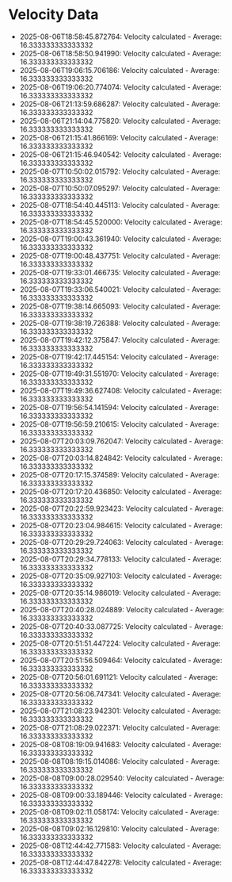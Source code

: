 # Velocity Data

- 2025-08-06T18:58:45.872764: Velocity calculated - Average: 16.333333333333332
- 2025-08-06T18:58:50.941990: Velocity calculated - Average: 16.333333333333332
- 2025-08-06T19:06:15.706186: Velocity calculated - Average: 16.333333333333332
- 2025-08-06T19:06:20.774074: Velocity calculated - Average: 16.333333333333332
- 2025-08-06T21:13:59.686287: Velocity calculated - Average: 16.333333333333332
- 2025-08-06T21:14:04.775820: Velocity calculated - Average: 16.333333333333332
- 2025-08-06T21:15:41.866169: Velocity calculated - Average: 16.333333333333332
- 2025-08-06T21:15:46.940542: Velocity calculated - Average: 16.333333333333332
- 2025-08-07T10:50:02.015792: Velocity calculated - Average: 16.333333333333332
- 2025-08-07T10:50:07.095297: Velocity calculated - Average: 16.333333333333332
- 2025-08-07T18:54:40.445113: Velocity calculated - Average: 16.333333333333332
- 2025-08-07T18:54:45.520000: Velocity calculated - Average: 16.333333333333332
- 2025-08-07T19:00:43.361940: Velocity calculated - Average: 16.333333333333332
- 2025-08-07T19:00:48.437751: Velocity calculated - Average: 16.333333333333332
- 2025-08-07T19:33:01.466735: Velocity calculated - Average: 16.333333333333332
- 2025-08-07T19:33:06.540021: Velocity calculated - Average: 16.333333333333332
- 2025-08-07T19:38:14.665093: Velocity calculated - Average: 16.333333333333332
- 2025-08-07T19:38:19.726388: Velocity calculated - Average: 16.333333333333332
- 2025-08-07T19:42:12.375847: Velocity calculated - Average: 16.333333333333332
- 2025-08-07T19:42:17.445154: Velocity calculated - Average: 16.333333333333332
- 2025-08-07T19:49:31.551970: Velocity calculated - Average: 16.333333333333332
- 2025-08-07T19:49:36.627408: Velocity calculated - Average: 16.333333333333332
- 2025-08-07T19:56:54.141594: Velocity calculated - Average: 16.333333333333332
- 2025-08-07T19:56:59.210615: Velocity calculated - Average: 16.333333333333332
- 2025-08-07T20:03:09.762047: Velocity calculated - Average: 16.333333333333332
- 2025-08-07T20:03:14.824842: Velocity calculated - Average: 16.333333333333332
- 2025-08-07T20:17:15.374589: Velocity calculated - Average: 16.333333333333332
- 2025-08-07T20:17:20.436850: Velocity calculated - Average: 16.333333333333332
- 2025-08-07T20:22:59.923423: Velocity calculated - Average: 16.333333333333332
- 2025-08-07T20:23:04.984615: Velocity calculated - Average: 16.333333333333332
- 2025-08-07T20:29:29.724063: Velocity calculated - Average: 16.333333333333332
- 2025-08-07T20:29:34.778133: Velocity calculated - Average: 16.333333333333332
- 2025-08-07T20:35:09.927103: Velocity calculated - Average: 16.333333333333332
- 2025-08-07T20:35:14.986019: Velocity calculated - Average: 16.333333333333332
- 2025-08-07T20:40:28.024889: Velocity calculated - Average: 16.333333333333332
- 2025-08-07T20:40:33.087725: Velocity calculated - Average: 16.333333333333332
- 2025-08-07T20:51:51.447224: Velocity calculated - Average: 16.333333333333332
- 2025-08-07T20:51:56.509464: Velocity calculated - Average: 16.333333333333332
- 2025-08-07T20:56:01.691121: Velocity calculated - Average: 16.333333333333332
- 2025-08-07T20:56:06.747341: Velocity calculated - Average: 16.333333333333332
- 2025-08-07T21:08:23.942301: Velocity calculated - Average: 16.333333333333332
- 2025-08-07T21:08:29.022371: Velocity calculated - Average: 16.333333333333332
- 2025-08-08T08:19:09.941683: Velocity calculated - Average: 16.333333333333332
- 2025-08-08T08:19:15.014086: Velocity calculated - Average: 16.333333333333332
- 2025-08-08T09:00:28.029540: Velocity calculated - Average: 16.333333333333332
- 2025-08-08T09:00:33.189446: Velocity calculated - Average: 16.333333333333332
- 2025-08-08T09:02:11.058174: Velocity calculated - Average: 16.333333333333332
- 2025-08-08T09:02:16.129810: Velocity calculated - Average: 16.333333333333332
- 2025-08-08T12:44:42.771583: Velocity calculated - Average: 16.333333333333332
- 2025-08-08T12:44:47.842278: Velocity calculated - Average: 16.333333333333332
